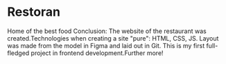 # Restoran

Home of the best food
Conclusion: The website of the restaurant was created.Technologies when creating a site "pure": HTML, CSS, JS.
Layout was made from the model in Figma and laid out in Git.
This is my first full-fledged project in frontend development.Further more!